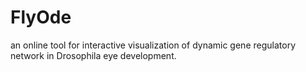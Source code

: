 # FlyOde
an online tool for interactive visualization of dynamic gene regulatory network in Drosophila eye development.
